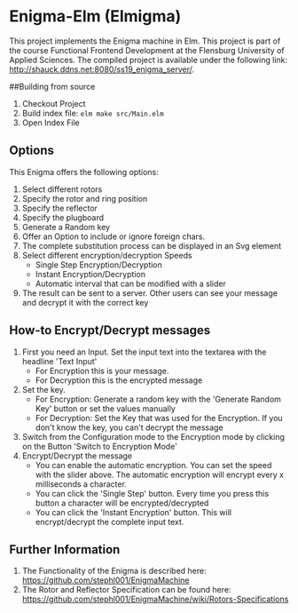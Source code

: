 # Enigma-Elm (Elmigma)
This project implements the Enigma machine in Elm.  This project is part of the course Functional Frontend Development at the 
Flensburg University of Applied Sciences.
The compiled project is available under the following link: http://shauck.ddns.net:8080/ss19_enigma_server/.

##Building from source

1. Checkout Project
2. Build index file: `elm make src/Main.elm`
3. Open Index File

## Options

This Enigma offers the following options:
1. Select different rotors
2. Specify the rotor and ring position
3. Specify the reflector
4. Specify the plugboard
5. Generate a Random key
6. Offer an Option to include or ignore foreign chars. 
7. The complete substitution process can be displayed in an Svg element
8. Select different encryption/decryption Speeds
    * Single Step Encryption/Decryption
    * Instant Encryption/Decryption
    * Automatic interval that can be modified with a slider
9. The result can be sent to a server. Other users can see your message and decrypt it with the correct key

## How-to Encrypt/Decrypt messages

1. First you need an Input. Set the input text into the textarea with the headline 'Text Input'
    * For Encryption this is your message. 
    * For Decryption this is the encrypted message
2. Set the key. 
    * For Encryption: Generate a random key with the 'Generate Random Key' button or set the values manually
    * For Decryption: Set the Key that was used for the Encryption. If you don't know the key, you can't decrypt the 
    message
3. Switch from the Configuration mode to the Encryption mode by clicking on the Button 'Switch to Encryption Mode'
4. Encrypt/Decrypt the message
    * You can enable the automatic encryption. You can set the speed with the slider above. The automatic encryption
    will encrypt every x milliseconds a character.
    * You can click the 'Single Step' button. Every time you press this button a character will be encrypted/decrypted
    * You can click the 'Instant Encryption' button. This will encrypt/decrypt the complete input text.

## Further Information

1. The Functionality of the Enigma is described here:  https://github.com/stephl001/EnigmaMachine
2. The Rotor and Reflector Specification can be found here: https://github.com/stephl001/EnigmaMachine/wiki/Rotors-Specifications

